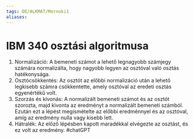 ```yaml
---
tags: OE/ALKMAT/Mernoki1 
aliases:
---
```

# IBM 340 osztási algoritmusa
1.  Normalizáció: A bemeneti számot a lehető legnagyobb számjegy számára normalizálta, hogy nagyobb legyen az osztóval való osztás hatékonysága.
2.  Osztócsökkentés: Az osztót az előbbi normalizáció után a lehető legkisebb számra csökkentette, amely osztóval az eredeti osztás egyenértékű volt.
3.  Szorzás és kivonás: A normalizált bemeneti számot és az osztót szorozta, majd kivonta az eredményt a normalizált bemeneti számból. Ezután ezt a lépést megismételte az előbbi eredménnyel és az osztóval, amíg az eredmény nulla vagy kisebb lett.
4.  Hátralék: Az előző lépésben kapott maradékkal elvégezte az osztást, és ez volt az eredmény.
#chatGPT 
